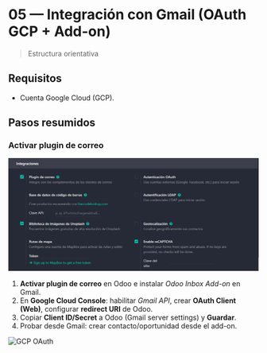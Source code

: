 # 05 — Integración con Gmail (OAuth GCP + Add-on)

> Estructura orientativa

## Requisitos

- Cuenta Google Cloud (GCP).

## Pasos resumidos

### Activar plugin de correo

<img src="../assets/img/05-integracion_gmail/ajustesGenereales-pCorreo.png" alt="datos" width="600">

1. **Activar plugin de correo** en Odoo e instalar *Odoo Inbox Add-on* en Gmail.
3. En **Google Cloud Console**: habilitar *Gmail API*, crear **OAuth Client (Web)**, configurar **redirect URI** de Odoo.
4. Copiar **Client ID/Secret** a Odoo (Gmail server settings) y **Guardar**.
5. Probar desde Gmail: crear contacto/oportunidad desde el add-on.

![GCP OAuth](../assets/img/05-integracion_gmail/paso01_gcp-oauth.png "GCP OAuth")
